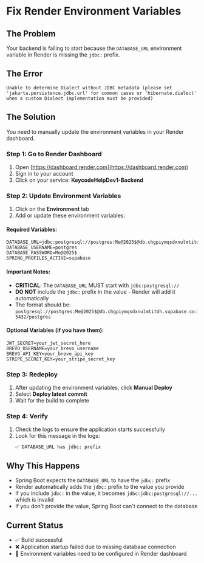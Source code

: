 # Fix Render Environment Variables

## The Problem

Your backend is failing to start because the `DATABASE_URL` environment variable in Render is missing the `jdbc:` prefix.

## The Error

```
Unable to determine Dialect without JDBC metadata (please set 'jakarta.persistence.jdbc.url' for common cases or 'hibernate.dialect' when a custom Dialect implementation must be provided)
```

## The Solution

You need to manually update the environment variables in your Render dashboard.

### Step 1: Go to Render Dashboard

1. Open [https://dashboard.render.com](https://dashboard.render.com)
2. Sign in to your account
3. Click on your service: **KeycodeHelpDev1-Backend**

### Step 2: Update Environment Variables

1. Click on the **Environment** tab
2. Add or update these environment variables:

#### Required Variables:

```
DATABASE_URL=jdbc:postgresql://postgres:Me@2025$@db.chgpiymqsdxnulmtitdh.supabase.co:5432/postgres
DATABASE_USERNAME=postgres
DATABASE_PASSWORD=Me@2025$
SPRING_PROFILES_ACTIVE=supabase
```

#### Important Notes:

- **CRITICAL**: The `DATABASE_URL` MUST start with `jdbc:postgresql://`
- **DO NOT** include the `jdbc:` prefix in the value - Render will add it automatically
- The format should be: `postgresql://postgres:Me@2025$@db.chgpiymqsdxnulmtitdh.supabase.co:5432/postgres`

#### Optional Variables (if you have them):

```
JWT_SECRET=your_jwt_secret_here
BREVO_USERNAME=your_brevo_username
BREVO_API_KEY=your_brevo_api_key
STRIPE_SECRET_KEY=your_stripe_secret_key
```

### Step 3: Redeploy

1. After updating the environment variables, click **Manual Deploy**
2. Select **Deploy latest commit**
3. Wait for the build to complete

### Step 4: Verify

1. Check the logs to ensure the application starts successfully
2. Look for this message in the logs:
   ```
   ✅ DATABASE_URL has jdbc: prefix
   ```

## Why This Happens

- Spring Boot expects the `DATABASE_URL` to have the `jdbc:` prefix
- Render automatically adds the `jdbc:` prefix to the value you provide
- If you include `jdbc:` in the value, it becomes `jdbc:jdbc:postgresql://...` which is invalid
- If you don't provide the value, Spring Boot can't connect to the database

## Current Status

- ✅ Build successful
- ❌ Application startup failed due to missing database connection
- 🔧 Environment variables need to be configured in Render dashboard

